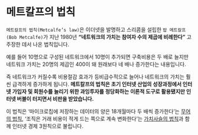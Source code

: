 # **메트칼프의 법칙**
`메트칼프의 법칙(Metcalfe’s law)`은 이더넷을 발명하고 스리콤을 설립한 `밥 메트칼프(Bob Metcalfe)`가 지난 1980년 **“네트워크의 가치는 참여자 수의 제곱에 비례한다”** 고 주장한 데서 나온 법칙입니다.

예를 들어 10명으로 구성된 네트워크에서 10명이 추가되면 구축비용은 두 배로 늘지만 네트워크 가치는 20명의 제곱인 400이 돼 원래보다 네 배나 증가한다는 내용입니다.

즉 네트워크가 커질수록 비용절감 효과가 등비급수적으로 늘어나 네트워크의 가치는 훨씬 급격하게 증가하게 됩니다. **메트칼프의 법칙은 초기 인터넷 산업의 성장과정에서 인터넷 가입자 및 회원수를 늘리기 위한 과잉투자를 정당화하는 이론적 도구로 활용됐지만 인터넷 버블이 터지면서 비판을 받았습니다.**

이 법칙은 ‘마이크로칩에 저장하는 데이터의 양은 18개월마다 두 배씩 증가한다’는 [무어의 법칙](https://github.com/uuuuuuuk/NEW_TIL/blob/main/CS/Moore's%20Law.md), ‘조직은 거래 비용이 적게 드는 쪽으로 계속 변화한다’는 [가치사슬의 법칙]()과 함께 인터넷 경제 3원칙으로 불립니다.